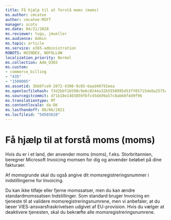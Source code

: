 ```yaml
---
title: Få hjælp til at forstå moms (moms)
ms.author: cmcatee
author: cmcatee-MSFT
manager: scotv
ms.date: 04/21/2020
ms.reviewer: tugu, jmueller
ms.audience: Admin
ms.topic: article
ms.service: o365-administration
ROBOTS: NOINDEX, NOFOLLOW
localization_priority: Normal
ms.collection: Adm_O365
ms.custom:
- commerce_billing
- "435"
- "1500005"
ms.assetid: 3bb6fce9-2072-4380-9c05-6aad40792eea
ms.openlocfilehash: f3d2bbf1b590c9e6c0244a32b5550995d53ff05715de8a2575aa08052061de15
ms.sourcegitcommit: d71b18e1403859fbfc45ddd9a57c8ab68f4d9f96
ms.translationtype: MT
ms.contentlocale: da-DK
ms.lasthandoff: 08/06/2021
ms.locfileid: "54503610"
---
```

# <a name="help-understanding-value-added-tax-vat"></a>Få hjælp til at forstå moms (moms)

Hvis du er i et land, der anvender moms (moms), f.eks. Storbritannien, beregner Microsoft Invoicing momsen for dig og anvender beløbet på dine fakturaer.
  
Af momsgrunde skal du også angive dit momsregistreringsnummer i indstillingerne for Invoicing.
  
Du kan ikke tilføje eller fjerne momssatser, men du kan ændre standardmomssatsen Indstillinger. Som standard bruger Invoicing en tjeneste til at validere momsregistreringsnumrene, men vi anbefaler, at du læser VIES-ansvarsfraskrivelsen udgivet af EU-provision. [](https://go.microsoft.com/fwlink/?LinkID=841741) Hvis du vælger at deaktivere tjenesten, skal du bekræfte alle momsregistreringsnumrene.